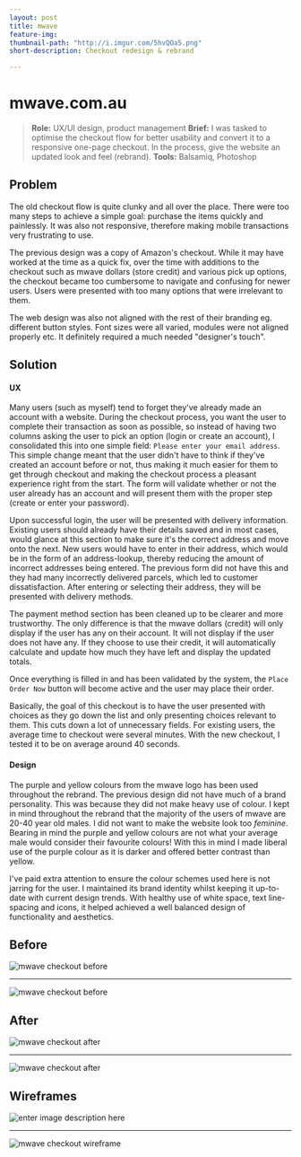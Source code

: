 ```yaml
---
layout: post
title: mwave
feature-img: 
thumbnail-path: "http://i.imgur.com/5hvQOa5.png"
short-description: Checkout redesign & rebrand

---
```

mwave.com.au
============

> **Role:** UX/UI design, product management
> **Brief:** I was tasked to optimise the checkout flow for better usability and convert it to a responsive one-page checkout. In the process, give the website an updated look and feel (rebrand).
> **Tools:**  Balsamiq, Photoshop

Problem
------------
The old checkout flow is quite clunky and all over the place. There were too many steps to achieve a simple goal: purchase the items quickly and painlessly. It was also not responsive, therefore making mobile transactions very frustrating to use.

The previous design was a copy of Amazon's checkout. While it may have worked at the time as a quick fix, over the time with additions to the checkout such as mwave dollars (store credit) and various pick up options, the checkout became too cumbersome to navigate and confusing for newer users. Users were presented with too many options that were irrelevant to them.

The web design was also not aligned with the rest of their branding eg. different button styles. Font sizes were all varied, modules were not aligned properly etc. It definitely required a much needed "designer's touch".

Solution
------------
#### UX
Many users (such as myself) tend to forget they've already made an account with a website. During the checkout process, you want the user to complete their transaction as soon as possible, so instead of having two columns asking the user to pick an option (login or create an account), I consolidated this into one simple field: `Please enter your email address`. This simple change meant that the user didn't have to think if they've created an account before or not, thus making it much easier for them to get through checkout and making the checkout process a pleasant experience right from the start. The form will validate whether or not the user already has an account and will present them with the proper step (create or enter your password).

Upon successful login, the user will be presented with delivery information. Existing users should already have their details saved and in most cases, would glance at this section to make sure it's the correct address and move onto the next. New users would have to enter in their address, which would be in the form of an address-lookup, thereby reducing the amount of incorrect addresses being entered. The previous form did not have this and they had many incorrectly delivered parcels, which led to customer dissatisfaction. After entering or selecting their address, they will be presented with delivery methods.

The payment method section has been cleaned up to be clearer and more trustworthy. The only difference is that the mwave dollars (credit) will only display if the user has any on their account. It will not display if the user does not have any. If they choose to use their credit, it will automatically calculate and update how much they have left and display the updated totals.

Once everything is filled in and has been validated by the system, the `Place Order Now` button will become active and the user may place their order.

Basically, the goal of this checkout is to have the user presented with choices as they go down the list and only presenting choices relevant to them. This cuts down a lot of unnecessary fields. For existing users, the average time to checkout were several minutes. With the new checkout, I tested it to be on average around 40 seconds.

#### Design
The purple and yellow colours from the mwave logo has been used throughout the rebrand. The previous design did not have much of a brand personality. This was because they did not make heavy use of colour. I kept in mind throughout the rebrand that the majority of the users of mwave are 20-40 year old males. I did not want to make the website look too *feminine*. Bearing in mind the purple and yellow colours are not what your average male would consider their favourite colours! With this in mind I made liberal use of the purple colour as it is darker and offered better contrast than yellow. 

I've paid extra attention to ensure the colour schemes used here is not jarring for the user. I maintained its brand identity whilst keeping it up-to-date with current design trends. With healthy use of white space, text line-spacing and icons, it helped achieved a well balanced design of functionality and aesthetics.

Before
---------

![mwave checkout before](https://i.imgur.com/SrwCxhL.png "mwave checkout before")


----------


![mwave checkout before](https://i.imgur.com/ClQvNdB.png "mwave checkout before")

After
-------
![mwave checkout after](https://i.imgur.com/pNhz32p.png "mwave checkout after")


----------


![mwave checkout after](https://i.imgur.com/aB0gPlF.png "mwave checkout after")

Wireframes
----------------
![enter image description here](https://i.imgur.com/B4l7Jl4.png "mwave checkout mobile wireframe")


----------


![mwave checkout wireframe](https://i.imgur.com/YnfeS2t.png "mwave checkout wireframe")
